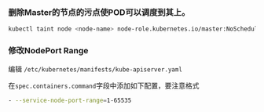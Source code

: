 ### 删除Master的节点的污点使POD可以调度到其上。

```bash
kubectl taint node <node-name> node-role.kubernetes.io/master:NoSchedule-
```

### 修改NodePort Range

编辑 `/etc/kubernetes/manifests/kube-apiserver.yaml`

在`spec.containers.command`字段中添加如下配置，要注意格式

```bash
- --service-node-port-range=1-65535
```